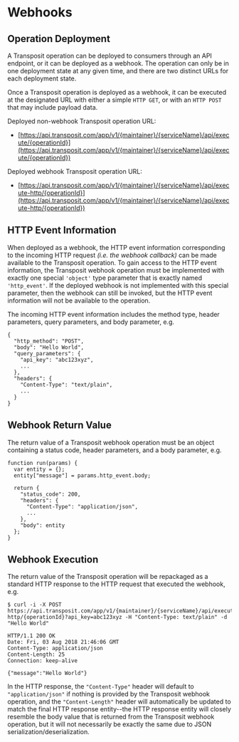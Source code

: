# Webhooks

## Operation Deployment

A Transposit operation can be deployed to consumers through an API endpoint, or it can be deployed as a webhook. The operation can only be in one deployment state at any given time, and there are two distinct URLs for each deployment state.

Once a Transposit operation is deployed as a webhook, it can be executed at the designated URL with either a simple `HTTP GET`, or with an `HTTP POST` that may include payload data.

Deployed non-webhook Transposit operation URL:

* [https://api.transposit.com/app/v1/{maintainer}/{serviceName}/api/execute/{operationId}](https://api.transposit.com/app/v1/{maintainer}/{serviceName}/api/execute/{operationId})

Deployed webhook Transposit operation URL:

* [https://api.transposit.com/app/v1/{maintainer}/{serviceName}/api/execute-http/{operationId}](https://api.transposit.com/app/v1/{maintainer}/{serviceName}/api/execute-http/{operationId})

## HTTP Event Information

When deployed as a webhook, the HTTP event information corresponding to the incoming HTTP request _\(i.e. the webhook callback\)_ can be made available to the Transposit operation. To gain access to the HTTP event information, the Transposit webhook operation must be implemented with exactly one special `'object'` type parameter that is exactly named `'http_event'`. If the deployed webhook is not implemented with this special parameter, then the webhook can still be invoked, but the HTTP event information will not be available to the operation.

The incoming HTTP event information includes the method type, header parameters, query parameters, and body parameter, e.g.

```text
{
  "http_method": "POST",
  "body": "Hello World",
  "query_parameters": {
    "api_key": "abc123xyz",
    ...
  },
  "headers": {
    "Content-Type": "text/plain",
    ...
  }
}
```

## Webhook Return Value

The return value of a Transposit webhook operation must be an object containing a status code, header parameters, and a body parameter, e.g.

```text
function run(params) {
  var entity = {};
  entity["message"] = params.http_event.body;

  return {
    "status_code": 200,
    "headers": {
      "Content-Type": "application/json",
      ...
    },
    "body": entity
  };
}
```

## Webhook Execution

The return value of the Transposit operation will be repackaged as a standard HTTP response to the HTTP request that executed the webhook, e.g.

```text
$ curl -i -X POST https://api.transposit.com/app/v1/{maintainer}/{serviceName}/api/execute-http/{operationId}?api_key=abc123xyz -H "Content-Type: text/plain" -d "Hello World"
```

```text
HTTP/1.1 200 OK
Date: Fri, 03 Aug 2018 21:46:06 GMT
Content-Type: application/json
Content-Length: 25
Connection: keep-alive

{"message":"Hello World"}
```

In the HTTP response, the `"Content-Type"` header will default to `"application/json"` if nothing is provided by the Transposit webhook operation, and the `"Content-Length"` header will automatically be updated to match the final HTTP response entity--the HTTP response entity will closely resemble the body value that is returned from the Transposit webhook operation, but it will not necessarily be exactly the same due to JSON serialization/deserialization.

